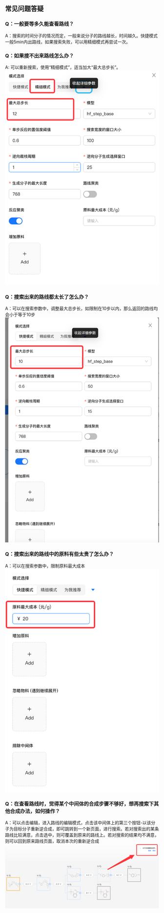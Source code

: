 ## 常见问题答疑

### Q：一般要等多久能查看路线？
A：搜索的时间分子的情况而定，一般来说分子的路线越长，时间越久。快捷模式一般5min内出路线，如果搜索失败，可以用精细模式再尝试一次。


### Q：如果搜不出来路线怎么办？
A: 可以重新搜索，使用“精细模式”，适当加大“最大总步长”。
![](./images/img_94.png)

### Q：搜索出来的路线都太长了怎么办？
A：可以在搜索参数中，调整最大总步长，如限制在10步以内，那么返回的路线均会小于等于10步
![](./images/img_95.png)

### Q：搜索出来的路线中的原料有些太贵了怎么办？
A：可以在搜索参数中，限制原料最大成本
![](./images/img_96.png)


### Q：在查看路线时，觉得某个中间体的合成步骤不够好，想再搜索下其他合成办法，如何操作？
A：可以点击编辑，进入路线的编辑模式，点击该中间体上的第三个按钮-以该分子为目标分子重新逆合成，即可跳转到一个新页面，进行搜索。若对搜索出的某条路线比较满意，点击选中，则可覆盖到原来的路线上。若对搜索的结果均不满意，则可以回到原来路线页面，取消本次的重新逆合成
![](./images/img_97.png)